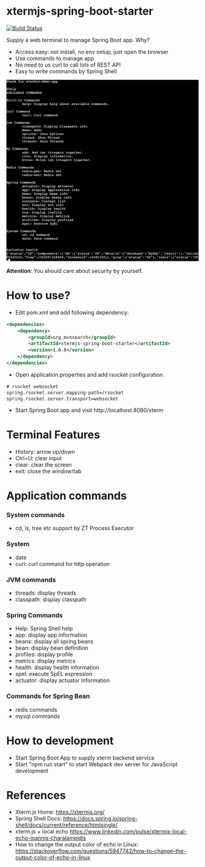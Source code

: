 xtermjs-spring-boot-starter
===========================
[![Build Status](https://api.travis-ci.com/linux-china/xtermjs-spring-boot-starter.svg?branch=master)](https://travis-ci.com/linux-china/xtermjs-spring-boot-starter)


Supply a web terminal to manage Spring Boot app. Why?

* Access easy: not install, no env setup, just open the browser
* Use commands to manage app
* No need to us curl to call lots of REST API
* Easy to write commands by Spring Shell

![Xterm Console](console.png)

**Attention**: You should care about security by yourself.

# How to use?

* Edit pom.xml and add following dependency:

```xml
<dependencies>
    <dependency>
        <groupId>org.mvnsearch</groupId>
        <artifactId>xtermjs-spring-boot-starter</artifactId>
        <version>1.0.0</version>
    </dependency> 
</dependencies> 
```

* Open application.properties and add rsocket configuration.

```properties
# rsocket websocket
spring.rsocket.server.mapping-path=/rsocket
spring.rsocket.server.transport=websocket
```

* Start Spring Boot app and visit http://localhost:8080/xterm


# Terminal Features

* History: arrow up/down
* Ctrl+U: clear input
* clear: clear the screen
* exit: close the window/tab

# Application commands

### System commands

* cd, ls, tree etc  support by ZT Process Executor

### System

* date
* curl: curl command for http operation

### JVM commands

* threads: display threads
* classpath: display classpath

### Spring Commands
* Help: Spring Shell help
* app: display app information
* beans: display all spring beans
* bean: display bean definition
* profiles: display profile
* metrics: display metrics
* health: display health information
* spel: execute SpEL expression
* actuator: display actuator information

### Commands for Spring Bean

* redis commands
* mysql commands

# How to development

* Start Spring Boot App to supply xterm backend service
* Start "npm run start" to start Webpack dev server for JavaScript development

# References

* Xterm.js Home: https://xtermjs.org/
* Spring Shell Docs: https://docs.spring.io/spring-shell/docs/current/reference/htmlsingle/
* xterm.js + local echo https://www.linkedin.com/pulse/xtermjs-local-echo-ioannis-charalampidis
* How to change the output color of echo in Linux: https://stackoverflow.com/questions/5947742/how-to-change-the-output-color-of-echo-in-linux
